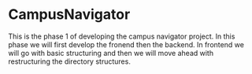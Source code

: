 # CampusNavigator

This is the phase 1 of developing the campus navigator project.
In this phase we will first develop the fronend then the backend.
In frontend we will go with basic structuring and then we will move ahead with restructuring the directory structures.
